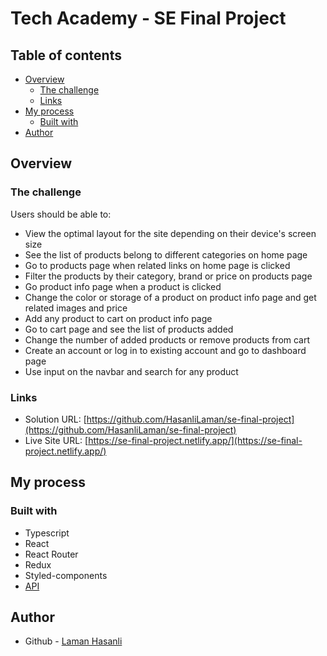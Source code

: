 # Tech Academy - SE Final Project

## Table of contents

- [Overview](#overview)
  - [The challenge](#the-challenge)
  - [Links](#links)
- [My process](#my-process)
  - [Built with](#built-with)
- [Author](#author)

## Overview

### The challenge

Users should be able to:

- View the optimal layout for the site depending on their device's screen size
- See the list of products belong to different categories on home page
- Go to products page when related links on home page is clicked
- Filter the products by their category, brand or price on products page
- Go product info page when a product is clicked
- Change the color or storage of a product on product info page and get related images and price
- Add any product to cart on product info page
- Go to cart page and see the list of products added
- Change the number of added products or remove products from cart
- Create an account or log in to existing account and go to dashboard page
- Use input on the navbar and search for any product

### Links

- Solution URL: [https://github.com/HasanliLaman/se-final-project](https://github.com/HasanliLaman/se-final-project)
- Live Site URL: [https://se-final-project.netlify.app/](https://se-final-project.netlify.app/)

## My process

### Built with

- Typescript
- React
- React Router
- Redux
- Styled-components
- [API](https://commercejs.com/)

## Author

- Github - [Laman Hasanli](https://github.com/HasanliLaman)
